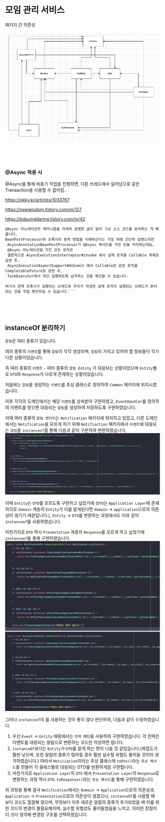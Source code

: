 # 모임 관리 서비스

패키지 간 의존성

![](image/dependency.png)


<br>
<br>
<br>

### @Async 적용 시
@Async를 통해 비동기 작업을 진행하면, 다른 쓰레드에서 일어남으로 같은 Transaction을 사용할 수 없어짐.

https://okky.kr/articles/1033767

https://newwisdom.tistory.com/m/127

https://kobumddaring.tistory.com/m/42

```
@Async 어노테이션의 매커니즘을 자세히 설명한 글이 없어 그냥 소스 코드를 분석하는 게 빠릅니다.
BeanPostProcessor와 프록시의 동작 방법을 이해하신다는 가정 하에 간단히 설명드리면
 AsyncAnnotationBeanPostProcessor가 @Async 메서드를 가진 빈을 처리하는데요,
 @Async 어노테이션을 가진 모든 로직은
 결론적으로 AsyncExecutionInterceptor#invoke 에서 실제 로직을 Callable 객체로 감싼 후,
 AsyncExecutionAspectSupport#doSumit 에서 Callable로 감싼 로직을 CompletableFuture로 감싼 후, 
 TaskExecutor에서 대신 실행하도록 넘겨주는 것을 확인할 수 있습니다.

여기서 현재 프록시가 실행되는 쓰레드와 우리가 작성한 실제 로직이 실행되는 쓰레드가 분리되는 것을 직접 확인하실 수 있습니다.```

```

<br>
<br>
<br>


## instanceOf 분리하기
`알림`은 여러 종류가 있습니다.

여러 종류의 `이벤트`를 통해 `알림`이 각각 생성되며, `알림`이 가지고 있어야 할 정보들이 각기 다른 상황이었습니다.

즉 여러 종류의 `이벤트` - 여러 종류의 `알림 Entity` 가 대응되는 상황이었으며
`Entity`별로 `DTO`와 `Response`가 다르게 존재하는 상황이었습니다.

처음에는 `알림`을 생성하는 `이벤트`를 추상 클래스로 정의하여 `Common` 패키지에 위치시켰습니다.

이후 각각의 도메인에서는 해당 `이벤트`를 상속받아 구현하였고, `EventHandler`를 정의하여 이벤트를 받으면 대응되는 `알림`을 생성하여 저장하도록 구현하였습니다.

이때 여러 종류의 `알림 엔티티`는 `Notification` 패키지에 위치하고 있었고, 다른 도메인에서는 `Notification`을 모르게 하기 위해 `Notifiaction` 패키지에서 `이벤트`에 대응되는 `알림`을  `instanceof`를 통해 다음과 같이 구분하여 변환하였습니다.
![](image/instanceof.png)

이때 `Entity`는 `DTO`를 모르도록 구현하고 싶었기에
(`DTO`는 `Application Layer`에 존재하므로 
`domain` 계층의 `Entity`가 이를 알게된다면 `domain` -> `application`으로의 의존성이 생기기 때문입니다.),
`Entity` -> `DTO`를 변환하는 과정에서도 이와 같이 `instanceof`를 사용하였습니다.

마찬가지로 `DTO` 역시 `Presentation` 계층의 `Response`를 모르게 하고 싶었기에 `instanceof`를 통해 구현하였습니다.
![](image/instanceof2.png)
![](image/instanceof3.png)

그러나 `instanceof`의 를 샤용하는 것이 좋지 않다 판단하여, 다음과 같이 수정하였습니다.

1. 우선 `Event` -> `Entity` 매핑에서는 `전략 패턴`을 사용하여 구현하였습니다. 각 전략은 이벤트를 대응되는 알림으로 변환하는 코드만 작성하면 됩니다.
2. `instanceOf`보다는 `Entity`가 `DTO`를 알게 하는 편이 나을 것 같았습니다.(복잡도가 훨씬 낮으며, 또한 알림의 종류가 많아질 경우 훨씬 실수할 위험도 줄어들 것이라 생각하였습니다.) 따라서 `Noticiation`이라는 추상 클래스에 `toDto()`라는 `추상 메서드`를 만들어 각 클래스별로 대응되는 DTO를 반환하게끔 구현합니다.
3. 마찬가지로 `Application Layer`의 `DTO` 에서 `Presentation Layer`의 `Response`로 변환하는 과정 역시 `DTO.toResponse()`라는 `추상 메서드`를 통해 구현하였습니다.


위 과정을 통해 결국 `Notification`에서는 `Domain` -> `Application`으로의 의존성과, `Application` -> `Presentation`으로의 의존성이 생겼으나,
`instanceOf`를 사용할 때 보다 코드도 깔끔해 졌으며, 무엇보다 이후 새로운 알림의 종류가 추가되었을 때 이를 위한 코드의 변경이 불필요해지며, 실수할 위험성도 줄어들었음을 느끼고,
이러한 장점이 더 크다 생각해 변경된 구조를 선택하였습니다.





